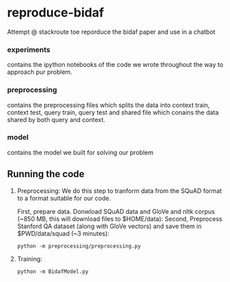 # reproduce-bidaf
Attempt @ stackroute toe reporduce the bidaf paper and use in a chatbot

### experiments ###
contains the ipython notebooks of the code we wrote throughout the way to approach pur problem.

### preprocessing ###
contains the preprocessing files which splits the data into context train, context test, query train, query test and shared file which conains the data shared by both query and context.

### model ### 
contains the model we built for solving our problem

## Running the code ##

1) Preprocessing:
   We do this step to tranform data from the SQuAD format to a format suitable for our code.

   First, prepare data. Donwload SQuAD data and GloVe and nltk corpus (~850 MB, this will download files to $HOME/data):
   Second, Preprocess Stanford QA dataset (along with GloVe vectors) and save them in $PWD/data/squad (~3 minutes):
  
   ```python -m preprocessing/preprocessing.py```


2) Training:

   ```python -m BidafModel.py```





